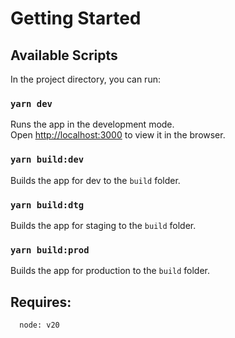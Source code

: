 # Getting Started

## Available Scripts

In the project directory, you can run:

### `yarn dev`

Runs the app in the development mode.\
Open [http://localhost:3000](http://localhost:3000) to view it in the browser.


### `yarn build:dev`

Builds the app for dev to the `build` folder.

### `yarn build:dtg`

Builds the app for staging to the `build` folder.

### `yarn build:prod`

Builds the app for production to the `build` folder.

## Requires:
```
  node: v20
```
